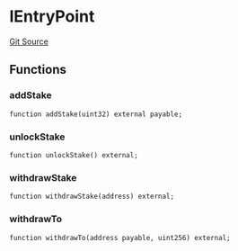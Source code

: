 # IEntryPoint
[Git Source](https://github.com/NaniDAO/accounts/blob/fd90579c871d0f59555da77a20211a8d3c53e980/src/paymasters/NEETH.sol)


## Functions
### addStake


```solidity
function addStake(uint32) external payable;
```

### unlockStake


```solidity
function unlockStake() external;
```

### withdrawStake


```solidity
function withdrawStake(address) external;
```

### withdrawTo


```solidity
function withdrawTo(address payable, uint256) external;
```


